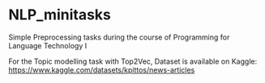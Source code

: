 # NLP_minitasks
Simple Preprocessing tasks during the course of Programming for Language Technology I

For the Topic modelling task with Top2Vec, Dataset is available on Kaggle: https://www.kaggle.com/datasets/kpittos/news-articles
